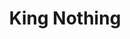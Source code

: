 ---
layout: other-video
permalink: /king-nothing
title: King Nothing
video_number: 61
release_date: 1999-01-01
description: 
cast: 
video_info:
  - 
video_available: false
medium: music video
old_cm_description: |
  There's already a music video for King Nothing, but I never saw it, so I decided to make my own. I inserted some shots of Metallica concert footage, but most of it consisted of a king (my next door neighbor's little sister) having a bad temper and crashing through cardboard brick walls. This video was the most challenging editing job I've yet done, at the time.
james_old_star_rating: 4
james_old_number_rating: 8
---